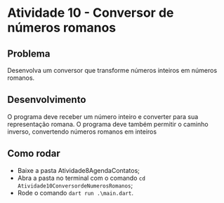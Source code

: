 # Atividade 10 - Conversor de números romanos
## Problema

Desenvolva um conversor que transforme números inteiros em números romanos.

## Desenvolvimento

O programa deve receber um número inteiro e converter para sua representação romana. O programa deve também permitir o caminho inverso, convertendo números romanos em inteiros

## Como rodar

- Baixe a pasta Atividade8AgendaContatos;
- Abra a pasta no terminal com o comando `cd Atividade10ConversordeNumerosRomanos`;
- Rode o comando `dart run .\main.dart`.
